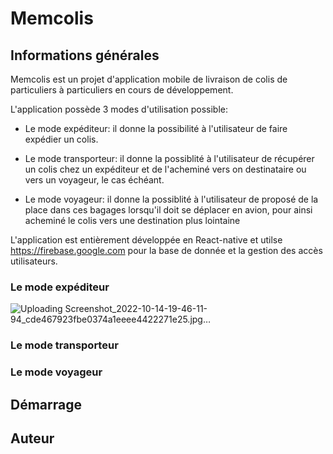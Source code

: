 # Memcolis
## Informations générales
Memcolis est un projet d'application mobile de livraison de colis de particuliers à particuliers en cours de développement.

L'application possède 3 modes d'utilisation possible:

* Le mode expéditeur: il donne la possibilité à l'utilisateur de faire expédier un colis.

* Le mode transporteur: il donne la possiblité à l'utilisateur de récupérer un colis chez un expéditeur et de l'acheminé vers on destinataire ou vers un voyageur, le cas échéant.

* Le mode voyageur: il donne la possiblité à l'utilisateur de proposé de la place dans ces bagages lorsqu'il doit se déplacer en avion, pour ainsi acheminé le colis vers une destination plus lointaine

L'application est entièrement développée en React-native et utilse https://firebase.google.com pour la base de donnée et la gestion des accès utilisateurs.

### Le mode expéditeur

![Uploading Screenshot_2022-10-14-19-46-11-94_cde467923fbe0374a1eeee4422271e25.jpg…]()

### Le mode transporteur

### Le mode voyageur

## Démarrage

## Auteur
